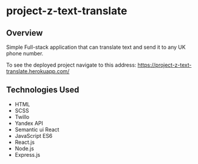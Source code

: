 # project-z-text-translate
<!-- https://project-z-text-translate.herokuapp.com/ -->

## Overview
Simple Full-stack application that can translate text and send it to any UK phone number.

To see the deployed project navigate to this address: https://project-z-text-translate.herokuapp.com/

## Technologies Used
* HTML
* SCSS
* Twillo
* Yandex API
* Semantic ui React
* JavaScript ES6
* React.js
* Node.js
* Express.js